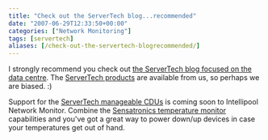 ```yaml
---
title: "Check out the ServerTech blog...recommended"
date: "2007-06-29T12:33:50+00:00"
categories: ["Network Monitoring"]
tags: [servertech]
aliases: [/check-out-the-servertech-blogrecommended/]
---
```


I strongly recommend you check out <a href="http://servertech.typepad.com/">the ServerTech blog focused on the data centre</a>. The <a href="http://www.openxtra.co.uk/products/remote-power-switches/cC056-p1.html">ServerTech products</a> are available from us, so perhaps we are biased. :)

Support for the <a href="http://www.openxtra.co.uk/products/remote-power-switches/cC056-p1.html">ServerTech manageable CDUs</a> is coming soon to Intellipool Network Monitor. Combine the <a href="http://www.openxtra.co.uk/products/environment-monitors/temperature/cC023-cc081.html">Sensatronics temperature monitor</a> capabilities and you've got a great way to power down/up devices in case your temperatures get out of hand.
